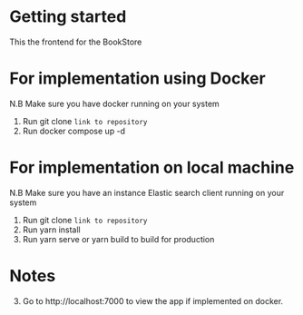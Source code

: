 # Getting started
This the frontend for the BookStore

# For implementation using Docker
N.B Make sure you have docker running on your system
1) Run git clone `link to repository` 
3) Run docker compose up -d

# For implementation on local machine
N.B Make sure you have an instance Elastic search client running on your system
1) Run git clone `link to repository` 
2) Run yarn install
3) Run yarn serve or yarn build to build for production

# Notes
3) Go to http://localhost:7000 to view the app if implemented on docker.
